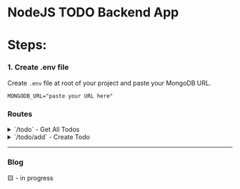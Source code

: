 # NodeJS TODO Backend App

# Steps:

### 1. Create .env file

Create `.env` file at root of your project and paste your MongoDB URL.

```javscript
MONGODB_URL="paste your URL here"
```

### Routes

<details>
    <summary>
        `/todo` - Get All Todos
    </summary>

    Method: GET
</details>

<details>
    <summary>
        `/todo/add` - Create Todo
    </summary>

    Method: POST
    Body:
        {
            title: "Todo Title"
        }
</details>


---

### Blog
🟨 - in progress